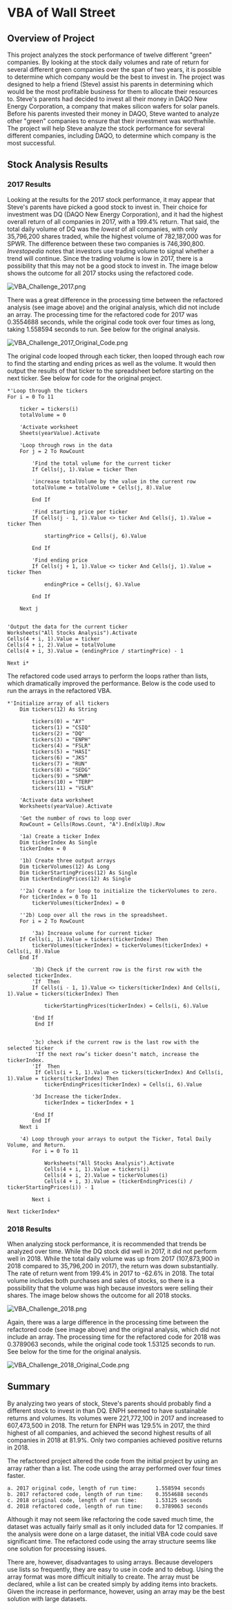 # VBA of Wall Street

## Overview of Project

This project analyzes the stock performance of twelve different "green" companies. By looking at the stock daily volumes and rate of return for several different green companies over the span of two years, it is possible to determine which company would be the best to invest in. The project was designed to help a friend (Steve) assist his parents in determining which would be the most profitable business for them to allocate their resources to. Steve's parents had decided to invest all their money in DAQO New Energy Corporation, a company that makes silicon wafers for solar panels. Before his parents invested their money in DAQO, Steve wanted to analyze other "green" companies to ensure that their investment was worthwhile. The project will help Steve analyze the stock performance for several different companies, including DAQO, to determine which company is the most successful.

## Stock Analysis Results

### 2017 Results

Looking at the results for the 2017 stock performance, it may appear that Steve's parents have picked a good stock to invest in. Their choice for investment was DQ (DAQO New Energy Corporation), and it had the highest overall return of all companies in 2017, with a 199.4% return. That said, the total daily volume of DQ was the *lowest* of all companies, with only 35,796,200 shares traded, while the highest volume of 782,187,000 was for SPWR. The difference between these two companies is 746,390,800. *Investopedia* notes that investors use trading volume to signal whether a trend will continue. Since the trading volume is low in 2017, there is a possibility that this may not be a good stock to invest in. The image below shows the outcome for all 2017 stocks using the refactored code.

![VBA_Challenge_2017.png](/Resources/VBA_Challenge_2017.png)

There was a great difference in the processing time between the refactored analysis (see image above) and the original analysis, which did not include an array. The processing time for the refactored code for 2017 was 0.3554688 seconds, while the original code took over four times as long, taking 1.558594 seconds to run. See below for the original analysis.

![VBA_Challenge_2017_Original_Code.png](/Resources/VBA_Challenge_2017_Original_Code.png)

The original code looped through each ticker, then looped through each row to find the starting and ending prices as well as the volume. It would then output the results of that ticker to the spreadsheet before starting on the next ticker. See below for code for the original project.

	*'Loop through the tickers
	For i = 0 To 11

	    ticker = tickers(i)
	    totalVolume = 0

	    'Activate worksheet
	    Sheets(yearValue).Activate

	    'Loop through rows in the data
	    For j = 2 To RowCount

	        'Find the total volume for the current ticker
	        If Cells(j, 1).Value = ticker Then

	        'increase totalVolume by the value in the current row
	        totalVolume = totalVolume + Cells(j, 8).Value

	        End If

	        'Find starting price per ticker
	        If Cells(j - 1, 1).Value <> ticker And Cells(j, 1).Value = ticker Then

	            startingPrice = Cells(j, 6).Value

	        End If

	        'Find ending price
	        If Cells(j + 1, 1).Value <> ticker And Cells(j, 1).Value = ticker Then

	            endingPrice = Cells(j, 6).Value

	        End If

	    Next j


	'Output the data for the current ticker
	Worksheets("All Stocks Analysis").Activate
	Cells(4 + i, 1).Value = ticker
	Cells(4 + i, 2).Value = totalVolume
	Cells(4 + i, 3).Value = (endingPrice / startingPrice) - 1

	Next i*

The refactored code used arrays to perform the loops rather than lists, which dramatically improved the performance. Below is the code used to run the arrays in the refactored VBA.

	*'Initialize array of all tickers
	    Dim tickers(12) As String
	    
	        tickers(0) = "AY"
	        tickers(1) = "CSIQ"
	        tickers(2) = "DQ"
	        tickers(3) = "ENPH"
	        tickers(4) = "FSLR"
	        tickers(5) = "HASI"
	        tickers(6) = "JKS"
	        tickers(7) = "RUN"
	        tickers(8) = "SEDG"
	        tickers(9) = "SPWR"
	        tickers(10) = "TERP"
	        tickers(11) = "VSLR"
	    
	    'Activate data worksheet
	    Worksheets(yearValue).Activate
	    
	    'Get the number of rows to loop over
	    RowCount = Cells(Rows.Count, "A").End(xlUp).Row
	    
	    '1a) Create a ticker Index
	    Dim tickerIndex As Single
	    tickerIndex = 0

	    '1b) Create three output arrays
	    Dim tickerVolumes(12) As Long
	    Dim tickerStartingPrices(12) As Single
	    Dim tickerEndingPrices(12) As Single
	    
	    ''2a) Create a for loop to initialize the tickerVolumes to zero.
	    For tickerIndex = 0 To 11
	        tickerVolumes(tickerIndex) = 0
	        
	    ''2b) Loop over all the rows in the spreadsheet.
	    For i = 2 To RowCount
	    
	        '3a) Increase volume for current ticker
	    If Cells(i, 1).Value = tickers(tickerIndex) Then
	        tickerVolumes(tickerIndex) = tickerVolumes(tickerIndex) + Cells(i, 8).Value
	    End If
	        
	        '3b) Check if the current row is the first row with the selected tickerIndex.
	        'If  Then
	        If Cells(i - 1, 1).Value <> tickers(tickerIndex) And Cells(i, 1).Value = tickers(tickerIndex) Then
	    
	            tickerStartingPrices(tickerIndex) = Cells(i, 6).Value
	       
	        'End If
	         End If
	     
	        
	        '3c) check if the current row is the last row with the selected ticker
	         'If the next row’s ticker doesn’t match, increase the tickerIndex.
	        'If  Then
	         If Cells(i + 1, 1).Value <> tickers(tickerIndex) And Cells(i, 1).Value = tickers(tickerIndex) Then
	            tickerEndingPrices(tickerIndex) = Cells(i, 6).Value
	            
	        '3d Increase the tickerIndex.
	            tickerIndex = tickerIndex + 1
	            
	        'End If
	        End If
	    Next i
	    
	    '4) Loop through your arrays to output the Ticker, Total Daily Volume, and Return.
	        For i = 0 To 11
	            
	            Worksheets("All Stocks Analysis").Activate
	            Cells(4 + i, 1).Value = tickers(i)
	            Cells(4 + i, 2).Value = tickerVolumes(i)
	            Cells(4 + i, 3).Value = (tickerEndingPrices(i) / tickerStartingPrices(i)) - 1
	        
	        Next i

	Next tickerIndex*

### 2018 Results

When analyzing stock performance, it is recommended that trends be analyzed over time. While the DQ stock did well in 2017, it did not perform well in 2018. While the total daily volume was up from 2017 (107,873,900 in 2018 compared to 35,796,200 in 2017), the return was down substantially. The rate of return went from 199.4% in 2017 to -62.6% in 2018. The total volume includes both purchases and sales of stocks, so there is a possibility that the volume was high because investors were selling their shares. The image below shows the outcome for all 2018 stocks.

![VBA_Challenge_2018.png](/Resources/VBA_Challenge_2018.png)

Again, there was a large difference in the processing time between the refactored code (see image above) and the original analysis, which did not include an array. The processing time for the refactored code for 2018 was 0.3789063 seconds, while the original code took 1.53125 seconds to run. See below for the time for the original analysis.

![VBA_Challenge_2018_Original_Code.png](/Resources/VBA_Challenge_2018_Original_Code.png)


## Summary

By analyzing two years of stock, Steve's parents should probably find a different stock to invest in than DQ. ENPH seemed to have sustainable returns and volumes. Its volumes were 221,772,100 in 2017 and increased to 607,473,500 in 2018. The return for ENPH was 129.5% in 2017, the third highest of all companies, and achieved the second highest results of all companies in 2018 at 81.9%. Only two companies achieved positive returns in 2018.

The refactored project altered the code from the initial project by using an array rather than a list. The code using the array performed over four times faster. 

	a. 2017 original code, length of run time: 		1.558594 seconds
	b. 2017 refactored code, length of run time:	0.3554688 seconds
	c. 2018 original code, length of run time: 		1.53125 seconds
	d. 2018 refactored code, length of run time: 	0.3789063 seconds

Although it may not seem like refactoring the code saved much time, the dataset was actually fairly small as it only included data for 12 companies. If the analysis were done on a large dataset, the initial VBA code could save significant time. The refactored code using the array structure seems like one solution for processing issues.

There are, however, disadvantages to using arrays. Because developers use lists so frequently, they are easy to use in code and to debug. Using the array format was more difficult initially to create. The array must be declared, while a list can be created simply by adding items into brackets. Given the increase in performance, however, using an array may be the best solution with large datasets.